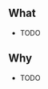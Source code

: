 ## What <!-- What is being requested or suggested? What user flow are people taking? -->

- TODO

## Why <!-- Consider the outcome(s) for customers this enables. -->

- TODO

<!-- 
⚠️ Pleaser add requestors in a new comment with as much of the following context as possible
- Customer name: 
- Current or prospective customer: 
- Call notes/video link/slack convo:
- Pertinent quotes

👋 Labels are cheap and help to draw connections between product themes. Go nuts →
-->
